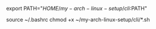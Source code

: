export PATH="$HOME/my-arch-linux-setup/cli:$PATH"


source ~/.bashrc
chmod +x ~/my-arch-linux-setup/cli/*.sh

